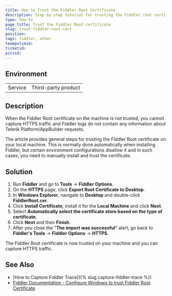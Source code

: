 ```yaml
---
title: How to Trust the Fiddler Root Certificate
description: Step by step tutorial for trusting the Fiddler root certificate.
type: how-to
page_title: Trust the Fiddler Root certificate
slug: trust-fiddler-root-cert
position:
tags: fiddler, other
teampulseid: 
ticketid: 
pitsid: 
---
```


## Environment
<table>
  <tr>
    <td>Service</td>
    <td>Third-party product</td>	
  </tr>
</table>

## Description
When the Fiddler Root certificate on the machine is not trusted, you cannot capture HTTPS traffic and Fiddler logs do not contain any information about Telerik Platform/AppBuilder requests.

The article provides general steps for trusting the Fiddler Root certificate on your local machine. This is normally done automatically when installing Fiddler, but certain environment configurations disallow it and in such cases, you need to manually install and trust the certificate. 

## Solution
1. Run **Fiddler** and go to **Tools** -> **Fiddler Options**.
1. On the **HTTPS** page, click **Export Root Certificate to Desktop**.
1. In **Windows Explorer**, navigate to **Desktop** and double-click **FiddlerRoot.cer**.
1. Click **Install Certificate**, install it for the **Local Machine** and click **Next**.
1. Select **Automatically select the certificate store based on the type of certificate**.
1. Click **Next** and then **Finish**.
1. After you close the "**The import was successful**" alert, go back to **Fiddler's Tools** -> **Fiddler Options** -> **HTTPS**.

The Fiddler Root certificate is now trusted on your machine and you can capture HTTPS traffic.

## See Also
* [How to Capture Fiddler Trace]({% slug capture-fiddler-trace %})
* [Fiddler Documentation - Configure Windows to trust Fiddler Root Certificate](http://docs.telerik.com/fiddler/Configure-Fiddler/Tasks/TrustFiddlerRootCert)